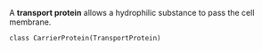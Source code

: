 A **transport protein** allows a hydrophilic substance to pass the cell membrane. 

```
class CarrierProtein(TransportProtein)
```